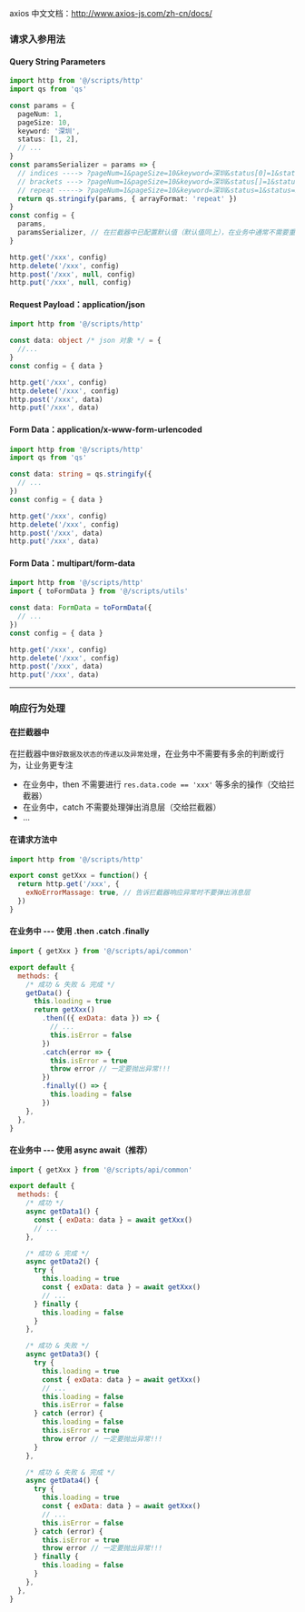 axios 中文文档：<a href="http://www.axios-js.com/zh-cn/docs/" target="_blank">http://www.axios-js.com/zh-cn/docs/</a>

### 请求入参用法

#### Query String Parameters

```ts
import http from '@/scripts/http'
import qs from 'qs'

const params = {
  pageNum: 1,
  pageSize: 10,
  keyword: '深圳',
  status: [1, 2],
  // ...
}
const paramsSerializer = params => {
  // indices ----> ?pageNum=1&pageSize=10&keyword=深圳&status[0]=1&status[1]=2
  // brackets ---> ?pageNum=1&pageSize=10&keyword=深圳&status[]=1&status[]=2
  // repeat -----> ?pageNum=1&pageSize=10&keyword=深圳&status=1&status=2
  return qs.stringify(params, { arrayFormat: 'repeat' })
}
const config = {
  params,
  paramsSerializer, // 在拦截器中已配置默认值（默认值同上），在业务中通常不需要重写
}

http.get('/xxx', config)
http.delete('/xxx', config)
http.post('/xxx', null, config)
http.put('/xxx', null, config)
```

#### Request Payload：application/json

```ts
import http from '@/scripts/http'

const data: object /* json 对象 */ = {
  //...
}
const config = { data }

http.get('/xxx', config)
http.delete('/xxx', config)
http.post('/xxx', data)
http.put('/xxx', data)
```

#### Form Data：application/x-www-form-urlencoded

```ts
import http from '@/scripts/http'
import qs from 'qs'

const data: string = qs.stringify({
  // ...
})
const config = { data }

http.get('/xxx', config)
http.delete('/xxx', config)
http.post('/xxx', data)
http.put('/xxx', data)
```

#### Form Data：multipart/form-data

```ts
import http from '@/scripts/http'
import { toFormData } from '@/scripts/utils'

const data: FormData = toFormData({
  // ...
})
const config = { data }

http.get('/xxx', config)
http.delete('/xxx', config)
http.post('/xxx', data)
http.put('/xxx', data)
```

---

### 响应行为处理

#### 在拦截器中

在拦截器中`做好数据及状态的传递以及异常处理`，在业务中不需要有多余的判断或行为，让业务更专注

- 在业务中，then 不需要进行 `res.data.code == 'xxx'` 等多余的操作（交给拦截器）
- 在业务中，catch 不需要处理弹出消息层（交给拦截器）
- ...

#### 在请求方法中

```js
import http from '@/scripts/http'

export const getXxx = function() {
  return http.get('/xxx', {
    exNoErrorMassage: true, // 告诉拦截器响应异常时不要弹出消息层
  })
}
```

#### 在业务中 --- 使用 .then .catch .finally

```js
import { getXxx } from '@/scripts/api/common'

export default {
  methods: {
    /* 成功 & 失败 & 完成 */
    getData() {
      this.loading = true
      return getXxx()
        .then(({ exData: data }) => {
          // ...
          this.isError = false
        })
        .catch(error => {
          this.isError = true
          throw error // 一定要抛出异常!!!
        })
        .finally(() => {
          this.loading = false
        })
    },
  },
}
```

#### 在业务中 --- 使用 async await（推荐）

```js
import { getXxx } from '@/scripts/api/common'

export default {
  methods: {
    /* 成功 */
    async getData1() {
      const { exData: data } = await getXxx()
      // ...
    },

    /* 成功 & 完成 */
    async getData2() {
      try {
        this.loading = true
        const { exData: data } = await getXxx()
        // ...
      } finally {
        this.loading = false
      }
    },

    /* 成功 & 失败 */
    async getData3() {
      try {
        this.loading = true
        const { exData: data } = await getXxx()
        // ...
        this.loading = false
        this.isError = false
      } catch (error) {
        this.loading = false
        this.isError = true
        throw error // 一定要抛出异常!!!
      }
    },

    /* 成功 & 失败 & 完成 */
    async getData4() {
      try {
        this.loading = true
        const { exData: data } = await getXxx()
        // ...
        this.isError = false
      } catch (error) {
        this.isError = true
        throw error // 一定要抛出异常!!!
      } finally {
        this.loading = false
      }
    },
  },
}
```
